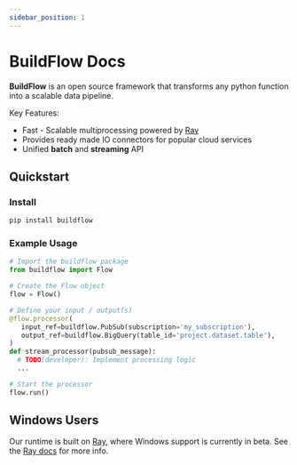 ```yaml
---
sidebar_position: 1
---
```


# BuildFlow Docs

**BuildFlow** is an open source framework that transforms any python function into a scalable data pipeline.

Key Features:

- Fast - Scalable multiprocessing powered by [Ray](https://ray.io/)
- Provides ready made IO connectors for popular cloud services
- Unified **batch** and **streaming** API

## Quickstart

### Install

```bash
pip install buildflow
```

### Example Usage

```python
# Import the buildflow package
from buildflow import Flow

# Create the Flow object
flow = Flow()

# Define your input / output(s)
@flow.processor(
   input_ref=buildflow.PubSub(subscription='my_subscription'),
   output_ref=buildflow.BigQuery(table_id='project.dataset.table'),
)
def stream_processor(pubsub_message):
  # TODO(developer): Implement processing logic
  ...

# Start the processor
flow.run()
```

## Windows Users

Our runtime is built on [Ray](https://ray.io/), where Windows support is currently in beta. See the [Ray docs](https://docs.ray.io/en/latest/ray-overview/installation.html#windows-support) for more info.
